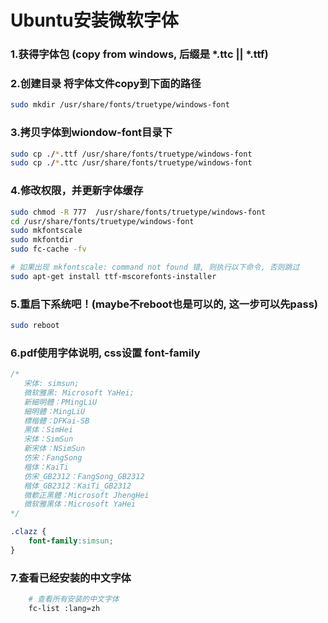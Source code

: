 # Ubuntu安装微软字体

### 1.获得字体包 (copy from windows, 后缀是 *.ttc || *.ttf)

### 2.创建目录 将字体文件copy到下面的路径

```sh
sudo mkdir /usr/share/fonts/truetype/windows-font
```

### 3.拷贝字体到wiondow-font目录下

```sh
sudo cp ./*.ttf /usr/share/fonts/truetype/windows-font
sudo cp ./*.ttc /usr/share/fonts/truetype/windows-font

```

### 4.修改权限，并更新字体缓存

```sh
sudo chmod -R 777  /usr/share/fonts/truetype/windows-font
cd /usr/share/fonts/truetype/windows-font
sudo mkfontscale
sudo mkfontdir
sudo fc-cache -fv
```


```sh
# 如果出现 mkfontscale: command not found 错, 则执行以下命令, 否则跳过
sudo apt-get install ttf-mscorefonts-installer
```


### 5.重启下系统吧！(maybe不reboot也是可以的, 这一步可以先pass)

```sh
sudo reboot
```
### 6.pdf使用字体说明, css设置 font-family

```css
/*
   宋体: simsun;
   微软雅黑: Microsoft YaHei;
   新細明體：PMingLiU 
   細明體：MingLiU 
   標楷體：DFKai-SB 
   黑体：SimHei 
   宋体：SimSun 
   新宋体：NSimSun 
   仿宋：FangSong 
   楷体：KaiTi 
   仿宋_GB2312：FangSong_GB2312 
   楷体_GB2312：KaiTi_GB2312 
   微軟正黑體：Microsoft JhengHei 
   微软雅黑体：Microsoft YaHei 
*/

.clazz {
    font-family:simsun;
}
```

### 7.查看已经安装的中文字体

```sh
    # 查看所有安装的中文字体
    fc-list :lang=zh
```

